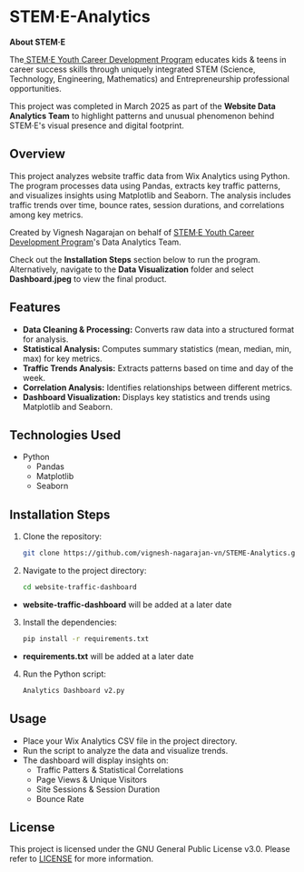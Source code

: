 # STEM·E-Analytics

**About STEM·E**

The[ STEM·E Youth Career Development Program](https://www.steme.org/) educates kids & teens in career success skills through uniquely integrated STEM (Science, Technology, Engineering, Mathematics) and Entrepreneurship professional opportunities.

This project was completed in March 2025 as part of the **Website Data Analytics Team** to highlight patterns and unusual phenomenon behind STEM·E's visual presence and digital footprint.

## Overview

This project analyzes website traffic data from Wix Analytics using Python. The program processes data using Pandas, extracts key traffic patterns, and visualizes insights using Matplotlib and Seaborn. The analysis includes traffic trends over time, bounce rates, session durations, and correlations among key metrics.

Created by Vignesh Nagarajan on behalf of [STEM·E Youth Career Development Program](https://www.steme.org/)'s Data Analytics Team.

Check out the **Installation Steps** section below to run the program. Alternatively, navigate to the **Data Visualization** folder and select **Dashboard.jpeg** to view the final product.

## Features

 - **Data Cleaning & Processing:** Converts raw data into a structured format for analysis.
 - **Statistical Analysis:** Computes summary statistics (mean, median, min, max) for key metrics.
 - **Traffic Trends Analysis:** Extracts patterns based on time and day of the week.
 - **Correlation Analysis:** Identifies relationships between different metrics.
 - **Dashboard Visualization:** Displays key statistics and trends using Matplotlib and Seaborn.

## Technologies Used
 - Python
   - Pandas
   - Matplotlib
   - Seaborn


## Installation Steps
1. Clone the repository:
    ```bash
    git clone https://github.com/vignesh-nagarajan-vn/STEME-Analytics.git
    ```
2. Navigate to the project directory:
    ```bash
    cd website-traffic-dashboard
    ```
 - **website-traffic-dashboard** will be added at a later date

3. Install the dependencies:
    ```bash
    pip install -r requirements.txt
    ```
 - **requirements.txt** will be added at a later date

4. Run the Python script:
    ```bash
    Analytics Dashboard v2.py
    ```

## Usage

 - Place your Wix Analytics CSV file in the project directory.
 - Run the script to analyze the data and visualize trends.
 - The dashboard will display insights on:
   - Traffic Patters & Statistical Correlations
   - Page Views & Unique Visitors
   - Site Sessions & Session Duration
   - Bounce Rate


## License

This project is licensed under the GNU General Public License v3.0. Please refer to [LICENSE](https://github.com/vignesh-nagarajan-vn/STEME-Analytics/blob/main/LICENSE) for more information.


